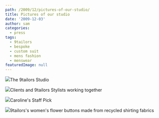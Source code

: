```yaml
---
path: /2009/12/pictures-of-our-studio/
title: Pictures of our studio
date: '2009-12-03'
author: sam
categories:
  - press
tags:
  - 9tailors
  - bespoke
  - custom suit
  - mens fashion
  - menswear
featuredImage: null
---
```

[![](http://2.bp.blogspot.com/_RlJ3L7W6dBw/SxclICe01pI/AAAAAAAAH7A/oVNw3Vnd2eM/s320/photo_16.jpg)](http://2.bp.blogspot.com/_RlJ3L7W6dBw/SxclICe01pI/AAAAAAAAH7A/oVNw3Vnd2eM/s1600-h/photo_16.jpg)The 9tailors Studio 

[![](http://3.bp.blogspot.com/_RlJ3L7W6dBw/Sxci_muDOvI/AAAAAAAAH6o/gg-JCIuo3FE/s320/photo_12.jpg)](http://3.bp.blogspot.com/_RlJ3L7W6dBw/Sxci_muDOvI/AAAAAAAAH6o/gg-JCIuo3FE/s1600-h/photo_12.jpg)Clients and 9tailors Stylists working together 

[![](http://2.bp.blogspot.com/_RlJ3L7W6dBw/Sxci_Ez4vLI/AAAAAAAAH6g/mW1XZwL-o5c/s320/photo_9.jpg)](http://2.bp.blogspot.com/_RlJ3L7W6dBw/Sxci_Ez4vLI/AAAAAAAAH6g/mW1XZwL-o5c/s1600-h/photo_9.jpg)Caroline's Staff Pick 

[![](http://3.bp.blogspot.com/_RlJ3L7W6dBw/Sxci-wC-RxI/AAAAAAAAH6Y/T7aBPrF1ufw/s320/photo_5.jpg)](http://3.bp.blogspot.com/_RlJ3L7W6dBw/Sxci-wC-RxI/AAAAAAAAH6Y/T7aBPrF1ufw/s1600-h/photo_5.jpg)9tailors's women's flower buttons made from recycled shirting fabrics